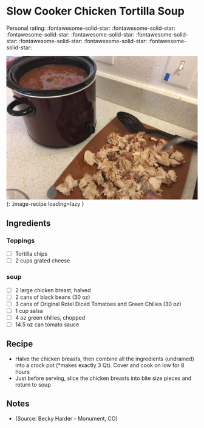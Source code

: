 # Slow Cooker Chicken Tortilla Soup

<!-- {cts} rating=5; (User can specify rating on scale of 1-5) -->

Personal rating: :fontawesome-solid-star: :fontawesome-solid-star: :fontawesome-solid-star: :fontawesome-solid-star: :fontawesome-solid-star: :fontawesome-solid-star: :fontawesome-solid-star: :fontawesome-solid-star:

<!-- {cte} -->

<!-- {cts} name_image=slow_cooker_chicken_tortilla_soup.jpg; (User can specify image name) -->

![slow_cooker_chicken_tortilla_soup.jpg](./slow_cooker_chicken_tortilla_soup.jpg){: .image-recipe loading=lazy }

<!-- {cte} -->

## Ingredients

### Toppings

- [ ] Tortilla chips
- [ ] 2 cups grated cheese

### soup

- [ ] 2 large chicken breast, halved
- [ ] 2 cans of black beans (30 oz)
- [ ] 3 cans of Original Rotel Diced Tomatoes and Green Chilies (30 oz)
- [ ] 1 cup salsa
- [ ] 4 oz green chilies, chopped
- [ ] 14.5 oz can tomato sauce

## Recipe

- Halve the chicken breasts, then combine all the ingredients (undrained) into a crock pot (\*makes exactly 3 Qt). Cover and cook on low for 8 hours
- Just before serving, slice the chicken breasts into bite size pieces and return to soup

## Notes

- (Source: Becky Harder - Monument, CO)
